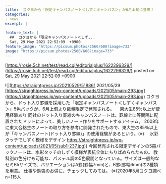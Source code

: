 ```yaml
---
title:  コクヨから「限定キャンパスノート＜しずくキャンパス＞」が6月上旬に登場！  
categories:
- news
excerpt: |
  
feature_text: |
  ##  コクヨから「限定キャンパスノート＜しず...
  Sat, 29 May 2021 22:52:09  +0900
feature_image: "https://picsum.photos/2560/600?image=733"
image: "https://picsum.photos/2560/600?image=733"
---
```


[https://rosie.5ch.net/test/read.cgi/editorialplus/1622296329/](https://rosie.5ch.net/test/read.cgi/editorialplus/1622296329/)
posted on Sat, 29 May 2021 22:52:09  +0900

<!--more-->

![](https://straightpress.jp/20210529/518861 2021/05/29 [https://straightpress.jp/wp-content/uploads/2021/05/main-293.jpg](https://straightpress.jp/wp-content/uploads/2021/05/main-293.jpg) コクヨから、ドット入り罫線を採用した「限定キャンパスノート＜しずくキャンパス＞」5色パックが、6月上旬より数量限定で発売される。 　東大生85％以上が使用経験あり 同社のドット入り罫線のキャンパスノートは、罫線上に等間隔に配置されたドットによって、美しいノート作りをサポートするアイテム。 2008年に東大合格生のノートの取り方を参考に開発されたもので、東大生の85％以上が「キャンパスノート(ドット入り罫線)」の使用経験があるという。(※) 　水彩タッチでしずく模様をデザイン [https://straightpress.jp/wp-content/uploads/2021/05/sub1-237.jpg)](https://straightpress.jp/wp-content/uploads/2021/05/sub1-237.jpg)) 今回発売される限定デザインの5冊パックノートは、水彩タッチのしずく模様が表紙全体にちりばめられたもの。 教科別の色分けも可能な、パステル調の5色展開となっている。サイズは一般的なセミB5サイズで、バリエーションはA罫(罫幅7mm)と、B罫(罫幅6mm)の2種類を用意。 仕事や勉強のお供に、チェックしてみては。 (※)2020年5月コクヨ調べ n=115人
